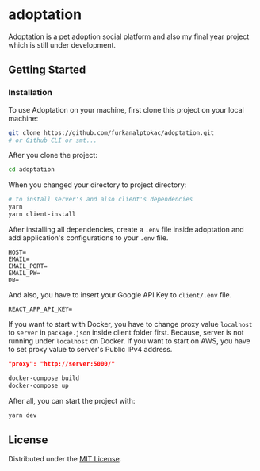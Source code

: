 # adoptation
Adoptation is a pet adoption social platform and also my final year project which is still under development.

## Getting Started

### Installation
To use Adoptation on your machine, first clone this project on your local machine:

```bash
git clone https://github.com/furkanalptokac/adoptation.git
# or Github CLI or smt...
```

After you clone the project:

```bash
cd adoptation
```

When you changed your directory to project directory:

```bash
# to install server's and also client's dependencies
yarn
yarn client-install
```

After installing all dependencies, create a `.env` file inside adoptation and add application's configurations to your `.env` file.

```env
HOST=
EMAIL=
EMAIL_PORT=
EMAIL_PW=
DB=
```

And also, you have to insert your Google API Key to `client/.env` file.

```env
REACT_APP_API_KEY=
```

If you want to start with Docker, you have to change proxy value `localhost` to `server` in `package.json` inside client folder first. Because, server is not running under `localhost` on Docker. If you want to start on AWS, you have to set proxy value to server's Public IPv4 address.

```json
"proxy": "http://server:5000/"
```

```bash
docker-compose build
docker-compose up
```

After all, you can start the project with:

```bash
yarn dev
```

## License

Distributed under the [MIT License](https://github.com/furkanalptokac/adoptation/blob/main/LICENSE).
